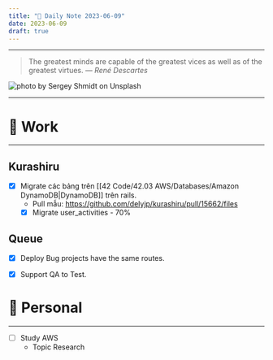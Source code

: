 ```yaml
---
title: "🌱 Daily Note 2023-06-09"
date: 2023-06-09
draft: true
---
```



---

> The greatest minds are capable of the greatest vices as well as of the greatest virtues.
> — <cite>René Descartes</cite>

![photo by Sergey Shmidt on Unsplash](https://images.unsplash.com/photo-1490750967868-88aa4486c946?crop=entropy&cs=srgb&fm=jpg&ixid=M3wzNjM5Nzd8MHwxfHJhbmRvbXx8fHx8fHx8fDE2ODYyODI4OTB8&ixlib=rb-4.0.3&q=85&w=500&h=500)

---

# 💼 Work
---
## Kurashiru
- [x] Migrate các bảng trên [[42 Code/42.03 AWS/Databases/Amazon DynamoDB|DynamoDB]] trên rails.
	- Pull mẫu: https://github.com/delyjp/kurashiru/pull/15662/files
	- [x] Migrate user_activities - 70%

## Queue
- [x] Deploy Bug projects have the same routes.
- [x] Support QA to Test.


# 🌱 Personal
---
- [ ] Study AWS
	-  Topic Research 
